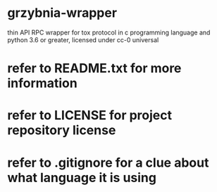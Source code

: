 # grzybnia-wrapper
thin API RPC wrapper for tox protocol in c programming language and python 3.6 or greater, licensed under cc-0 universal

# refer to README.txt for more information

# refer to LICENSE for project repository license

# refer to .gitignore for a clue about what language it is using
